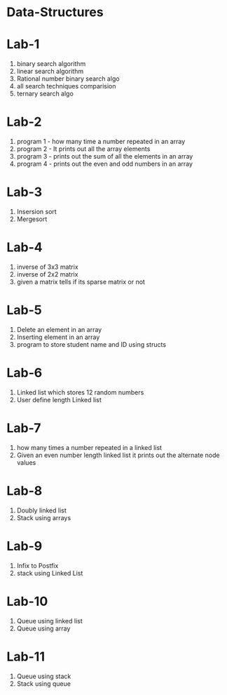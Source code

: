 # Data-Structures

# Lab-1 
1) binary search algorithm<br>
2) linear search algorithm<br>
3) Rational number binary search algo<br>
4) all search techniques comparision<br>
5) ternary search algo

# Lab-2
1) program 1 - how many time a number repeated in an array
2) program 2 - It prints out all the array elements
3) program 3 - prints out the sum of all the elements in an array
4) program 4 - prints out the even and odd numbers in an array

# Lab-3
1) Insersion sort
2) Mergesort 

# Lab-4
1) inverse of 3x3 matrix
2) inverse of 2x2 matrix
3) given a matrix tells if its sparse matrix or not


# Lab-5
1) Delete an element in an array<br>
2) Inserting element in an array<br>
3) program to store student name and ID using structs

# Lab-6
1) Linked list which stores 12 random numbers<br>
2) User define length Linked list


# Lab-7
1) how many times a number repeated in a linked list<br>
2) Given an even number length linked list it prints out the alternate node values

# Lab-8
1) Doubly linked list<br>
2) Stack using arrays

# Lab-9
1) Infix to Postfix<br>
2) stack using Linked List

# Lab-10
1) Queue using linked list<br>
2) Queue using array


# Lab-11
1) Queue using stack<br>
2) Stack using queue



